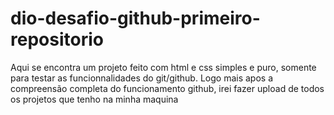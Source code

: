 # dio-desafio-github-primeiro-repositorio
Aqui se encontra um projeto feito com html e css simples e puro, somente para testar as funcionnalidades do git/github.
Logo mais apos a compreensão completa do funcionamento github, irei fazer upload de todos os projetos que tenho na minha maquina  
